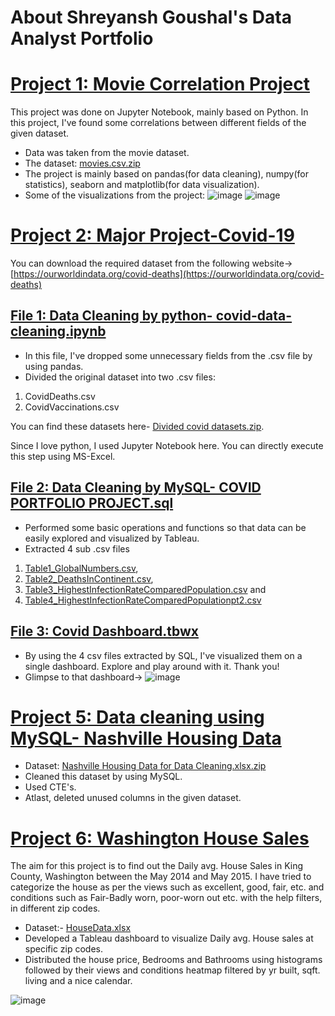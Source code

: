 # About Shreyansh Goushal's Data Analyst Portfolio


# [Project 1: Movie Correlation Project](https://github.com/Shreycandoit/data_analysis_portfolio/blob/main/PORTFOLIOPROJECTS-main/moviecorrelationproject.ipynb)

This project was done on Jupyter Notebook, mainly based on Python. In this project, I've found some correlations between different fields of the given dataset.

* Data was taken from the movie dataset.
* The dataset: [movies.csv.zip](https://github.com/iamdevanshuguptaa/PORTFOLIOPROJECTS/files/10474382/movies.csv.zip)
* The project is mainly based on pandas(for data cleaning), numpy(for statistics), seaborn and matplotlib(for data visualization).
* Some of the visualizations from the project:
![image](https://user-images.githubusercontent.com/109216952/213915361-84f61340-349e-4f2d-bd0a-aa8019fe73ba.png)
![image](https://user-images.githubusercontent.com/109216952/213915378-1baeb56a-3d19-4ea3-9924-a605c29710c5.png)



# [Project 2: Major Project-Covid-19](https://github.com/iamdevanshuguptaa/PORTFOLIOPROJECTS/tree/main/Major%20Project-Covid-19)
You can download the required dataset from the following website-> [https://ourworldindata.org/covid-deaths](https://ourworldindata.org/covid-deaths)

## [File 1: Data Cleaning by python- covid-data-cleaning.ipynb](https://github.com/iamdevanshuguptaa/PORTFOLIOPROJECTS/blob/main/Major%20Project-Covid-19/Covid-data-cleaning.ipynb) 

* In this file, I've dropped some unnecessary fields from the .csv file by using pandas.
* Divided the original dataset into two .csv files:
1. CovidDeaths.csv
2. CovidVaccinations.csv

You can find these datasets here- [Divided covid datasets.zip](https://github.com/iamdevanshuguptaa/PORTFOLIOPROJECTS/files/10476401/Divided.covid.datasets.zip).

Since I love python, I used Jupyter Notebook here. You can directly execute this step using MS-Excel.

## [File 2: Data Cleaning by MySQL- COVID PORTFOLIO PROJECT.sql](https://github.com/iamdevanshuguptaa/PORTFOLIOPROJECTS/blob/main/Major%20Project-Covid-19/COVID%20PORTFOLIO%20PROJECT.sql)

* Performed some basic operations and functions so that data can be easily explored and visualized by Tableau.
* Extracted 4 sub .csv files 
1. [Table1_GlobalNumbers.csv](https://github.com/iamdevanshuguptaa/PORTFOLIOPROJECTS/files/10476352/Table1_GlobalNumbers.csv),
2. [Table2_DeathsInContinent.csv](https://github.com/iamdevanshuguptaa/PORTFOLIOPROJECTS/files/10476355/Table2_DeathsInContinent.csv),
3. [Table3_HighestInfectionRateComparedPopulation.csv](https://github.com/iamdevanshuguptaa/PORTFOLIOPROJECTS/files/10476354/Table3_HighestInfectionRateComparedPopulation.csv) and
4. [Table4_HighestInfectionRateComparedPopulationpt2.csv](https://github.com/iamdevanshuguptaa/PORTFOLIOPROJECTS/files/10476359/Table4_HighestInfectionRateComparedPopulationpt2.csv)

## [File 3: Covid Dashboard.tbwx](https://public.tableau.com/views/CovidDashboard_16727675035610/Dashboard1?:language=en-US&:display_count=n&:origin=viz_share_link)

* By using the 4 csv files extracted by SQL, I've visualized them on a single dashboard. Explore and play around with it.
Thank you!
* Glimpse to that dashboard->
![image](https://user-images.githubusercontent.com/109216952/213959746-060d22e0-d2cb-4034-bfe5-ccb4237ddb4e.png)

# [Project 5: Data cleaning using MySQL- Nashville Housing Data](https://github.com/iamdevanshuguptaa/PORTFOLIOPROJECTS/blob/main/nashvilleDataCleaning.sql)

* Dataset: [Nashville Housing Data for Data Cleaning.xlsx.zip](https://github.com/iamdevanshuguptaa/PORTFOLIOPROJECTS/files/10476525/Nashville.Housing.Data.for.Data.Cleaning.xlsx.zip)
* Cleaned this dataset by using MySQL.
* Used CTE's.
* Atlast, deleted unused columns in the given dataset.


# [Project 6: Washington House Sales](https://public.tableau.com/app/profile/devanshu.gupta3647/viz/WashingtonHouseSales_17012368024790/KingCountyHouseSales)
The aim for this project is to find out the Daily avg. House Sales in King County, Washington between the May 2014 and May 2015. I have tried to categorize the house as per the views such as excellent, good, fair, etc. and conditions such as Fair-Badly worn, poor-worn out etc. with the help filters, in different zip codes.

* Dataset:- [HouseData.xlsx](https://github.com/iamdevanshuguptaa/PORTFOLIOPROJECTS/files/13520731/HouseData.xlsx)
* Developed a Tableau dashboard to visualize Daily avg. House sales at specific zip codes.
* Distributed the house price, Bedrooms and Bathrooms using histograms followed by their views and conditions heatmap filtered by yr built, sqft. living and a nice calendar.

![image](https://github.com/iamdevanshuguptaa/PORTFOLIOPROJECTS/assets/109216952/7bd9f1b7-0e1b-4141-8ee4-931cff4299c6)

